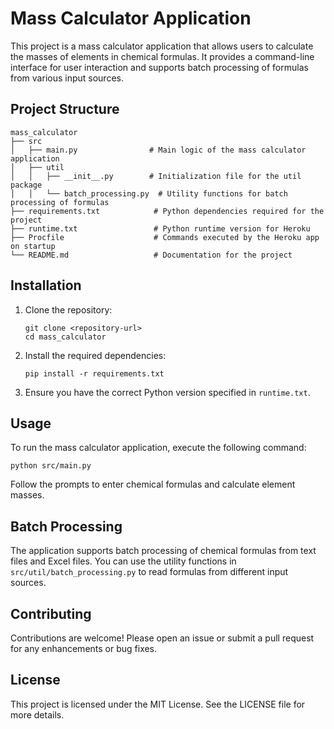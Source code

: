 # Mass Calculator Application

This project is a mass calculator application that allows users to calculate the masses of elements in chemical formulas. It provides a command-line interface for user interaction and supports batch processing of formulas from various input sources.

## Project Structure

```
mass_calculator
├── src
│   ├── main.py                # Main logic of the mass calculator application
│   ├── util
│   │   ├── __init__.py        # Initialization file for the util package
│   │   └── batch_processing.py  # Utility functions for batch processing of formulas
├── requirements.txt            # Python dependencies required for the project
├── runtime.txt                 # Python runtime version for Heroku
├── Procfile                    # Commands executed by the Heroku app on startup
└── README.md                   # Documentation for the project
```

## Installation

1. Clone the repository:
   ```
   git clone <repository-url>
   cd mass_calculator
   ```

2. Install the required dependencies:
   ```
   pip install -r requirements.txt
   ```

3. Ensure you have the correct Python version specified in `runtime.txt`.

## Usage

To run the mass calculator application, execute the following command:

```
python src/main.py
```

Follow the prompts to enter chemical formulas and calculate element masses.

## Batch Processing

The application supports batch processing of chemical formulas from text files and Excel files. You can use the utility functions in `src/util/batch_processing.py` to read formulas from different input sources.

## Contributing

Contributions are welcome! Please open an issue or submit a pull request for any enhancements or bug fixes.

## License

This project is licensed under the MIT License. See the LICENSE file for more details.